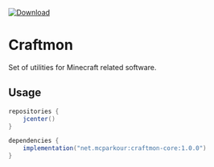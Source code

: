 [![Download](https://api.bintray.com/packages/mcparkour/maven-public/craftmon-core/images/download.svg)](https://bintray.com/mcparkour/maven-public/craftmon-core/_latestVersion)

# Craftmon

Set of utilities for Minecraft related software.

## Usage

```java
repositories {
    jcenter()
}

dependencies {
    implementation("net.mcparkour:craftmon-core:1.0.0")
}
```
